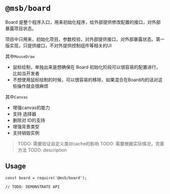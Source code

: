 # `@msb/board`

Board 是整个程序入口，用来初始化程序，给外部提供修改配置的接口，对外部暴露项目状态。

项目中只用来，初始化项目，参数校验，对外部提供接口，对外部暴露状态。第一版实现，只提供接口，不对外提供控制组件等相关的UI

其中`MouseDraw`
 * 鼠标绘制，单独出来是想确保在 Board 初始化阶段可以很容易的配置进行，比如当开发者
 * 不想使用鼠标绘制的时候，可以很容易的移除，如果混合在Board内的话对这些操作就会很麻烦

其中`Canvas`
 * 增强canvas的能力
 * 支持 选择器
 * 删除对 ID的支持
 * 增强背景类型
 * 支持销毁实例
> TODO: 需要验证自定义类对cache的影响
> TODO: 需要根据实际情况，完善方法
> TODO: description

## Usage

```
const board = require('@msb/board');

// TODO: DEMONSTRATE API
```
